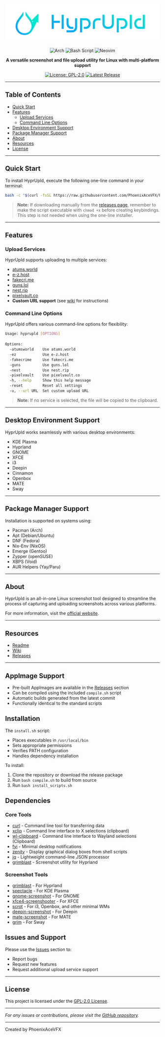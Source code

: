 <div align="center">

![HyprUpld](Banner.png)

![Arch](https://img.shields.io/badge/Arch%20Linux-1793D1?logo=arch-linux&logoColor=fff&style=for-the-badge)
![Bash Script](https://img.shields.io/badge/bash_script-%23121011.svg?style=for-the-badge&logo=gnu-bash&logoColor=white)
![Neovim](https://img.shields.io/badge/NeoVim-%2357A143.svg?&style=for-the-badge&logo=neovim&logoColor=white)

**A versatile screenshot and file upload utility for Linux with multi-platform support**

[![License: GPL-2.0](https://img.shields.io/badge/License-GPL%20v2-blue.svg)](https://github.com/PhoenixAceVFX/hyprupld/blob/main/LICENSE)
[![Latest Release](https://img.shields.io/github/v/release/PhoenixAceVFX/hyprupld)](https://github.com/PhoenixAceVFX/hyprupld/releases)

</div>

---

## Table of Contents

- [Quick Start](#quick-start)
- [Features](#features)
  - [Upload Services](#upload-services)
  - [Command Line Options](#command-line-options)
- [Desktop Environment Support](#desktop-environment-support)
- [Package Manager Support](#package-manager-support)
- [About](#about)
- [Resources](#resources)
- [License](#license)

---

## Quick Start

To install HyprUpld, execute the following one-line command in your terminal:

```bash
bash -c "$(curl -fsSL https://raw.githubusercontent.com/PhoenixAceVFX/hyprupld/main/install.sh)"
```

> **Note:** If downloading manually from the [releases page](https://github.com/PhoenixAceVFX/hyprupld/releases), remember to make the script executable with `chmod +x` before creating keybindings. This step is not needed when using the one-line installer.

---

## Features

### Upload Services

HyprUpld supports uploading to multiple services:

- [atums.world](https://atums.world)
- [e-z.host](https://e-z.host)
- [fakecri.me](https://fakecri.me)
- [guns.lol](https://guns.lol)
- [nest.rip](https://nest.rip)
- [pixelvault.co](https://pixelvault.co)
- **Custom URL support** (see [wiki](https://github.com/PhoenixAceVFX/hyprupld/wiki) for instructions)

### Command Line Options

HyprUpld offers various command-line options for flexibility:

```bash
Usage: hyprupld [OPTIONS]

Options:
  -atumsworld    Use atums.world
  -ez            Use e-z.host
  -fakecrime     Use fakecri.me
  -guns          Use guns.lol
  -nest          Use nest.rip
  -pixelvault    Use pixelvault.co
  -h, --help     Show this help message
  -reset         Reset all settings
  -u, --url URL  Set custom upload URL
```

> **Note:** If no service is selected, the file will be copied to the clipboard.

---

## Desktop Environment Support

HyprUpld works seamlessly with various desktop environments:

- KDE Plasma
- Hyprland
- GNOME
- XFCE
- i3
- Deepin
- Cinnamon
- Openbox
- MATE
- Sway

---

## Package Manager Support

Installation is supported on systems using:

- Pacman (Arch)
- Apt (Debian/Ubuntu)
- DNF (Fedora)
- Nix-Env (NixOS)
- Emerge (Gentoo)
- Zypper (openSUSE)
- XBPS (Void)
- AUR Helpers (Yay/Paru)

---

## About

HyprUpld is an all-in-one Linux screenshot tool designed to streamline the process of capturing and uploading screenshots across various platforms.

For more information, visit the [official website](https://hyprupld.space).

---

## Resources

- [Readme](https://github.com/PhoenixAceVFX/hyprupld/blob/main/README.md)
- [Wiki](https://github.com/PhoenixAceVFX/hyprupld/wiki)
- [Releases](https://github.com/PhoenixAceVFX/hyprupld/releases)

---

## AppImage Support

- Pre-built AppImages are available in the [Releases](../../releases) section
- Can be compiled using the included `compile.sh` script
- Automatic builds generated from the latest commit
- Functionally identical to the standard scripts

## Installation

The `install.sh` script:
- Places executables in `/usr/local/bin`
- Sets appropriate permissions
- Verifies PATH configuration
- Handles dependency installation

To install:
1. Clone the repository or download the release package
2. Run `bash compile.sh` to build from source
3. Run `bash install_scripts.sh`

## Dependencies

### Core Tools
* [curl](https://github.com/curl/curl) - Command line tool for transferring data
* [xclip](https://github.com/astrand/xclip) - Command line interface to X selections (clipboard)
* [wl-clipboard](https://github.com/bugaevc/wl-clipboard) - Command line interface to Wayland selections (Clipboard)
* [fyi](https://github.com/Macchina-CLI/fyi) - Minimal desktop notifications
* [zenity](https://gitlab.gnome.org/GNOME/zenity) - Display graphical dialog boxes from shell scripts
* [jq](https://github.com/stedolan/jq) - Lightweight command-line JSON processor
* [grimblast](https://github.com/hyprwm/contrib) - Screenshot utility for Hyprland

### Screenshot Tools
* [grimblast](https://github.com/hyprwm/contrib) - For Hyprland
* [spectacle](https://github.com/KDE/spectacle) - For KDE Plasma
* [gnome-screenshot](https://gitlab.gnome.org/GNOME/gnome-screenshot) - For GNOME
* [xfce4-screenshooter](https://docs.xfce.org/apps/xfce4-screenshooter/start) - For XFCE
* [scrot](https://github.com/resurrecting-open-source-projects/scrot) - For i3, Openbox, and other minimal WMs
* [deepin-screenshot](https://github.com/linuxdeepin/deepin-screenshot) - For Deepin
* [mate-screenshot](https://github.com/mate-desktop/mate-utils) - For MATE
* [grim](https://github.com/emersion/grim) - For Sway

## Issues and Support
Please use the [Issues](../../issues) section to:
- Report bugs
- Request new features
- Request additional upload service support

---

## License

This project is licensed under the [GPL-2.0 License](https://github.com/PhoenixAceVFX/hyprupld/blob/main/LICENSE).

---

*For any issues or contributions, please visit the [GitHub repository](https://github.com/PhoenixAceVFX/hyprupld).*

--- 

Created by PhoenixAceVFX

